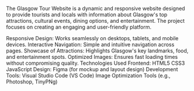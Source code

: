 The Glasgow Tour Website is a dynamic and responsive website designed to provide tourists and locals with information about Glasgow's top attractions, cultural events, dining options, and entertainment. The project focuses on creating an engaging and user-friendly platform.




Responsive Design:
Works seamlessly on desktops, tablets, and mobile devices.
Interactive Navigation:
Simple and intuitive navigation across pages.
Showcase of Attractions:
Highlights Glasgow's key landmarks, food, and entertainment spots.
Optimized Images: 
Ensures fast loading times without compromising quality.
Technologies Used
Frontend:
HTML5
CSS3
JavaScript
Design:
Figma (for mockup and layout design)
Development Tools:
Visual Studio Code (VS Code)
Image Optimization Tools (e.g., Photoshop, TinyPNg)
